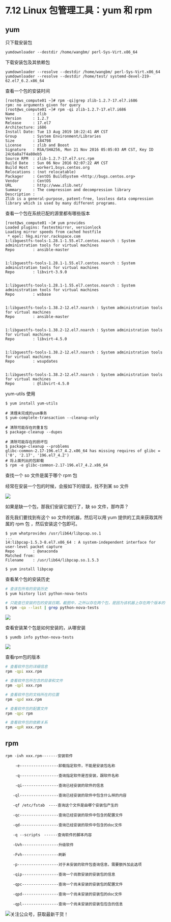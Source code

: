 # 7.12 Linux 包管理工具：yum 和 rpm

## yum

只下载安装包

```shell
yumdownloader --destdir /home/wangbm/ perl-Sys-Virt.x86_64
```

下载安装包及其依赖包

```shell
yumdownloader --resolve --destdir /home/wangbm/ perl-Sys-Virt.x86_64
yumdownloader --resolve --destdir /home/test/ systemd-devel-219-62.el7_6.2.x86_64
```

查看一个包的安装时间

```
[root@ws_compute01 ~]# rpm -qi|grep zlib-1.2.7-17.el7.i686
rpm: no arguments given for query
[root@ws_compute01 ~]# rpm -qi zlib-1.2.7-17.el7.i686
Name        : zlib
Version     : 1.2.7
Release     : 17.el7
Architecture: i686
Install Date: Tue 13 Aug 2019 10:22:41 AM CST
Group       : System Environment/Libraries
Size        : 184798
License     : zlib and Boost
Signature   : RSA/SHA256, Mon 21 Nov 2016 05:05:03 AM CST, Key ID 24c6a8a7f4a80eb5
Source RPM  : zlib-1.2.7-17.el7.src.rpm
Build Date  : Sun 06 Nov 2016 02:07:22 AM CST
Build Host  : worker1.bsys.centos.org
Relocations : (not relocatable)
Packager    : CentOS BuildSystem <http://bugs.centos.org>
Vendor      : CentOS
URL         : http://www.zlib.net/
Summary     : The compression and decompression library
Description :
Zlib is a general-purpose, patent-free, lossless data compression
library which is used by many different programs.
```

查看一个包在系统已配的源里都有哪些版本

```
[root@ws_compute01 ~]# yum provides 
Loaded plugins: fastestmirror, versionlock
Loading mirror speeds from cached hostfile
 * epel: hkg.mirror.rackspace.com
1:libguestfs-tools-1.28.1-1.55.el7.centos.noarch : System administration tools for virtual machines
Repo        : ansible-master


1:libguestfs-tools-1.28.1-1.55.el7.centos.noarch : System administration tools for virtual machines
Repo        : libvirt-3.9.0


1:libguestfs-tools-1.28.1-1.55.el7.centos.noarch : System administration tools for virtual machines
Repo        : wsbase


1:libguestfs-tools-1.38.2-12.el7.noarch : System administration tools for virtual machines
Repo        : ansible-master


1:libguestfs-tools-1.38.2-12.el7.noarch : System administration tools for virtual machines
Repo        : libvirt-4.5.0


1:libguestfs-tools-1.38.2-12.el7.noarch : System administration tools for virtual machines
Repo        : wsupdates


1:libguestfs-tools-1.38.2-12.el7.noarch : System administration tools for virtual machines
Repo        : @libvirt-4.5.0

```



 yum-utils 使用

```shell
$ yum install yum-utils

# 清理未完成的yum事务
$ yum-complete-transaction --cleanup-only

# 清除可能存在的重复包
$ package-cleanup --dupes

# 清除可能存在的损坏包
$ package-cleanup --problems
glibc-common-2.17-196.el7_4.2.x86_64 has missing requires of glibc = ('0', '2.17', '196.el7_4.2')
# 将上面列出的包卸载
$ rpm -e glibc-common-2.17-196.el7_4.2.x86_64
```



查找一个 so 文件是属于哪个 rpm 包

经常在安装一个包的时候，会报如下的错误，找不到某 so 文件

![](http://image.python-online.cn/20191219152328.png)

如果是缺一个包，那我们安装它就行了，缺 so 文件，那咋弄？

首先我们要找到有这个 so 文件的机器，然后可以用 yum 提供的工具来获取其所属的 rpm 包 ，然后安装这个包即可。

```shell
$ yum whatprovides /usr/lib64/libpcap.so.1
...
14:libpcap-1.5.3-8.el7.x86_64 : A system-independent interface for user-level packet capture
Repo        : @anaconda
Matched from:
Filename    : /usr/lib64/libpcap.so.1.5.3

$ yum install libpcap
```



查看某个包的安装历史

```bash
# 查该包所有的安装历史
$ yum history list python-nova-tests

# 只能查已安装的包的安装日期。截图中，之所以存在两个包，是因为该机器上存在两个版本的包
$ rpm -qa --last | grep python-nova-tests
```

![](http://image.python-online.cn/20191225173340.png)



查看安装某个包是如何安装的，从哪安装

```bash
$ yumdb info python-nova-tests
```

![](http://image.python-online.cn/20191225175350.png)



查看rpm包的版本

```bash
# 查看软件包的详细信息
rpm -qpi xxx.rpm

# 查看软件包所包含的目录和文件
rpm -qpl xxx.rpm 

# 查看软件包的文档所在的位置
rpm -qpd xxx.rpm

# 查看软件包的配置文件
rpm -qpc rpm

# 查看软件包的依赖关系
rpm -qpR xxx.rpm
```



## rpm

```shell
rpm -ivh xxx.rpm-------安装软件

　　 -e-----------------卸载指定软件，不能是安装包名称

　　 -q-----------------查询指定软件是否安装，跟软件名称

　　 -qi----------------查询已经安装的软件的信息

　　-ql-----------------查询已经安装的软件中包含什么样的内容

　　-qf /etc/fstab　----查询这个文件是由哪个安装包产生的

　　-qc-----------------查询已经安装的软件中包含的配置文件

　　-qd-----------------查询已经安装的软件中包含的doc文件

　　-q --scripts　------查询软件的脚本内容

　　-Uvh----------------升级软件

　　-Fvh----------------刷新

　　-p------------------对于未安装的软件包查询信息，需要额外加此选项

　　-qip----------------查询一个尚款安装的安装包的信息

　　-qpc----------------查询一个尚未安装的安装包的配置文件

　　-qpd----------------查询一个尚未安装的安装包的doc文件

　　-qpl----------------查询一个尚未安装的安装包包含的信息
```



![关注公众号，获取最新干货！](http://image.python-online.cn/image-20200320125724880.png)